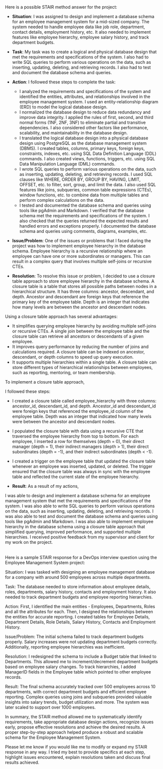 Here is a possible STAIR method answer for the project:

- **Situation**: I was assigned to design and implement a database schema for an employee management system for a mid-sized company. The system needed to handle employee data like job role, department, contact details, employment history, etc. It also needed to implement features like employee hierarchy, employee salary history, and track department budgets.
- **Task**: My task was to create a logical and physical database design that met the requirements and specifications of the system. I also had to write SQL queries to perform various operations on the data, such as inserting, updating, deleting, and retrieving records. I also had to test and document the database schema and queries.
- **Action**: I followed these steps to complete the task:

  - I analyzed the requirements and specifications of the system and identified the entities, attributes, and relationships involved in the employee management system. I used an entity-relationship diagram (ERD) to model the logical database design.
  - I normalized the database design to reduce data redundancy and improve data integrity. I applied the rules of first, second, and third normal forms (1NF, 2NF, 3NF) to eliminate partial and transitive dependencies. I also considered other factors like performance, scalability, and maintainability in the database design.
  - I translated the logical database design into a physical database design using PostgreSQL as the database management system (DBMS). I created tables, columns, primary keys, foreign keys, constraints, indexes, etc. using SQL Data Definition Language (DDL) commands. I also created views, functions, triggers, etc. using SQL Data Manipulation Language (DML) commands.
  - I wrote SQL queries to perform various operations on the data, such as inserting, updating, deleting, and retrieving records. I used SQL clauses like WHERE, ORDER BY, GROUP BY, HAVING, LIMIT, OFFSET, etc. to filter, sort, group, and limit the data. I also used SQL features like joins, subqueries, common table expressions (CTEs), window functions, etc. to combine data from multiple tables and perform complex calculations on the data.
  - I tested and documented the database schema and queries using tools like pgAdmin and Markdown. I verified that the database schema met the requirements and specifications of the system. I also checked that the queries returned the expected results and handled errors and exceptions properly. I documented the database schema and queries using comments,
  diagrams,
  examples,
  etc.

- **Issue/Problem**: One of the issues or problems that I faced during the project was how to implement employee hierarchy in the database schema. Employee hierarchy is a recursive relationship where an employee can have one or more subordinates or managers. This can result in a complex query that involves multiple self-joins or recursive CTEs.
- **Resolution**: To resolve this issue or problem,
I decided to use a closure table approach to store employee hierarchy in the database schema. A closure table is a table that stores all possible paths between nodes in a hierarchical structure. It has three columns: ancestor,
descendant,
and depth. Ancestor and descendant are foreign keys that reference the primary key of the employee table. Depth is an integer that indicates how many levels are between the ancestor and descendant nodes.

Using a closure table approach has several advantages:

  - It simplifies querying employee hierarchy by avoiding multiple self-joins or recursive CTEs. A single join between the employee table and the closure table can retrieve all ancestors or descendants of a given employee.
  - It improves query performance by reducing the number of joins and calculations required. A closure table can be indexed on ancestor,
  descendant,
  or depth columns to speed up query execution.
  - It supports multiple hierarchies within a single table. A closure table can store different types of hierarchical relationships between employees,
  such as reporting,
  mentoring,
  or team membership.

To implement a closure table approach,

I followed these steps:

  - I created a closure table called employee_hierarchy with three columns: ancestor_id,
  descendant_id,
  and depth. Ancestor_id and descendant_id were foreign keys that referenced the employee_id column of the employee table. Depth was an integer that indicated how many levels were between the ancestor and descendant nodes.
  - I populated the closure table with data using a recursive CTE that traversed the employee hierarchy from top to bottom. For each employee,
  I inserted a row for themselves (depth = 0),
  their direct manager (depth = 1),
  their indirect managers (depth > 1),
  their direct subordinates (depth = -1),
  and their indirect subordinates (depth < -1).
  - I created a trigger on the employee table that updated the closure table whenever an employee was inserted,
  updated,
  or deleted. The trigger ensured that the closure table was always in sync with the employee table and reflected the current state of the employee hierarchy.

- **Result**: As a result of my actions,

I was able to design and implement a database schema for an employee management system that met the requirements and specifications of the system. I was also able to write SQL queries to perform various operations on the data,
such as inserting,
updating,
deleting,
and retrieving records. I was also able to test and document the database schema and queries using tools like pgAdmin and Markdown. I was also able to implement employee hierarchy in the database schema using a closure table approach that simplified querying,
improved performance,
and supported multiple hierarchies. I received positive feedback from my supervisor and client for my work on the project.







######


Here is a sample STAIR response for a DevOps interview question using the Employee Management System project:

Situation: I was tasked with designing an employee management database for a company with around 500 employees across multiple departments.

Task: The database needed to store information about employee details, roles, departments, salary history, contacts and employment history. It also needed to track department budgets and employee reporting hierarchies.  

Action: First, I identified the main entities - Employees, Departments, Roles and all the attributes for each. Then, I designed the relationships between the entities for accurate reporting. I created tables for Employee Details, Department Details, Role Details, Salary History, Contacts and Employment History. 

Issue/Problem: The initial schema failed to track department budgets properly. Salary increases were not updating department budgets correctly. Additionally, reporting employee hierarchies was inefficient.

Resolution: I redesigned the schema to include a Budget table that linked to Departments. This allowed me to increment/decrement department budgets based on employee salary changes. To track hierarchies, I added ManagerID fields in the Employee table which pointed to other employee records.

Result: The final schema accurately tracked over 500 employees across 10 departments, with correct department budgets and efficient employee reporting. Complex queries using joins and subqueries provided valuable insights into salary trends, budget utilization and more. The system was later scaled to support over 1000 employees.

In summary, the STAIR method allowed me to systematically identify requirements, take appropriate database design actions, recognize issues early, propose effective resolutions and achieve the desired results. A proper step-by-step approach helped produce a robust and scalable schema for the Employee Management System.

Please let me know if you would like me to modify or expand my STAIR response in any way. I tried my best to provide specifics at each step, highlight issues encountered, explain resolutions taken and discuss final results achieved.



####


